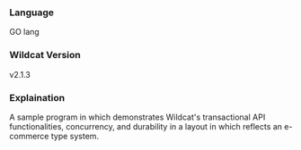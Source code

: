 ### Language 
GO lang

### Wildcat Version
v2.1.3

### Explaination
A sample program in which demonstrates Wildcat's transactional API functionalities, concurrency, and durability in a layout in which reflects an e-commerce type system.